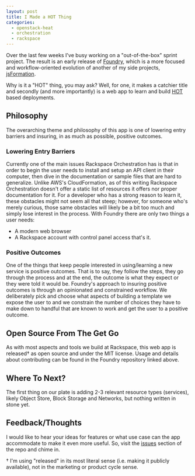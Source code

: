 ```yaml
---
layout: post
title: I Made a HOT Thing
categories:
  - openstack-heat
  - orchestration
  - rackspace
---
```

Over the last few weeks I've busy working on a "out-of-the-box" sprint project. The result is an early release of [Foundry](https://github.com/rackerlabs/foundry), which is a more focused and workflow-oriented evolution of another of my side projects, [jsFormation](https://github.com/rdodev/jsFormation).

<!-- more -->

Why is it a "HOT" thing, you may ask? Well, for one, it makes a catchier title and secondly (and more importantly) is a web app to learn and build [HOT](http://docs.openstack.org/developer/heat/template_guide/hot_guide.html) based deployments.

## Philosophy
The overarching theme and philosophy of this app is one of lowering entry barriers and insuring, in as much as possible, positive outcomes.

### Lowering Entry Barriers
Currently one of the main issues Rackspace Orchestration has is that in order to begin the user needs to install and setup an API client in their computer, then dive in the documentation or sample files that are hard to generalize. Unlike AWS's CloudFormation, as of this writing Rackspace Orchestration doesn't offer a static list of resources it offers nor proper documentation for it. For a developer who has a strong reason to learn it, these obstacles might not seem all that steep; however, for someone who's merely curious, those same obstacles will likely be a bit too much and simply lose interest in the process. With Foundry there are only two things a user needs:
  - A modern web browser
  - A Rackspace account with control panel access
that's it.

### Positive Outcomes
One of the things that keep people interested in using/learning a new service is positive outcomes. That is to say, they follow the steps, they go through the process and at the end, the outcome is what they expect or they were told it would be. Foundry's approach to insuring positive outcomes is through an opinionated and constrained workflow. We deliberately pick and choose what aspects of building a template we expose the user to and we constrain the number of choices they have to make down to handful that are known to work and get the user to a positive outcome.

## Open Source From The Get Go
As with most aspects and tools we build at Rackspace, this web app is released† as open source and under the MIT license. Usage and details about contributing can be found in the Foundry repository linked above.

## Where To Next?
The first thing on our plate is adding 2-3 relevant resource types (services), likely Object Store, Block Storage and Networks, but nothing written in stone yet. 

## Feedback/Thoughts
I would like to hear your ideas for features or what use case can the app accommodate to make it even more useful. So, visit the [issues](https://github.com/rackerlabs/foundry/issues) section of the repo and chime in.

† I'm using "released" in its most literal sense (i.e. making it publicly available), not in the marketing or product cycle sense.
